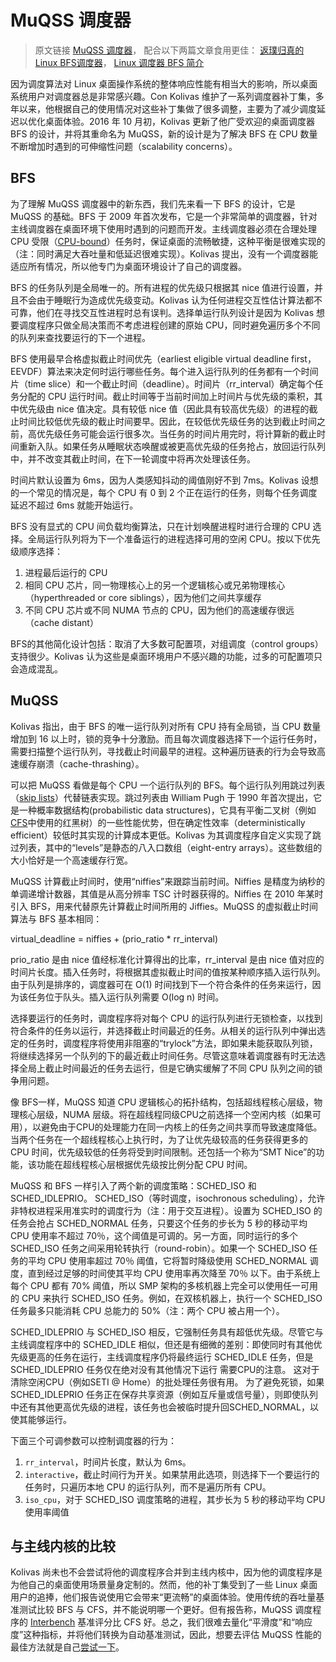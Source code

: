 # MuQSS 调度器

> 原文链接 [MuQSS 调度器](https://lwn.net/Articles/720227/)，
> 配合以下两篇文章食用更佳：
> [返璞归真的Linux BFS调度器](https://blog.csdn.net/dog250/article/details/7459533)，
> [Linux 调度器 BFS 简介](https://www.ibm.com/developerworks/cn/linux/l-cn-bfs/index.html)

因为调度算法对 Linux 桌面操作系统的整体响应性能有相当大的影响，所以桌面系统用户对调度器总是非常感兴趣。Con Kolivas 维护了一系列调度器补丁集，多年以来，他根据自己的使用情况对这些补丁集做了很多调整，主要为了减少调度延迟以优化桌面体验。2016 年 10 月初，Kolivas 更新了他广受欢迎的桌面调度器 BFS 的设计，并将其重命名为 MuQSS，新的设计是为了解决 BFS 在 CPU 数量不断增加时遇到的可伸缩性问题（scalability concerns）。

## BFS

为了理解 MuQSS 调度器中的新东西，我们先来看一下 BFS 的设计，它是 MuQSS 的基础。BFS 于 2009 年首次发布，它是一个非常简单的调度器，针对主线调度器在桌面环境下使用时遇到的问题而开发。主线调度器必须在合理处理 CPU 受限（[CPU-bound](https://www.quora.com/What-is-the-meaning-of-the-CPU-bound)）任务时，保证桌面的流畅敏捷，这种平衡是很难实现的（注：同时满足大吞吐量和低延迟很难实现）。Kolivas 提出，没有一个调度器能适应所有情况，所以他专门为桌面环境设计了自己的调度器。

BFS 的任务队列是全局唯一的。所有进程的优先级只根据其 nice 值进行设置，并且不会由于睡眠行为造成优先级变动。Kolivas 认为任何进程交互性估计算法都不可靠，他们在寻找交互性进程时总有误判。选择单运行队列设计是因为 Kolivas 想要调度程序只做全局决策而不考虑进程创建的原始 CPU，同时避免遍历多个不同的队列来查找要运行的下一个进程。

BFS 使用最早合格虚拟截止时间优先（earliest eligible virtual deadline first，EEVDF）算法来决定何时运行哪些任务。每个进入运行队列的任务都有一个时间片（time slice）和一个截止时间（deadline）。时间片（rr_interval）确定每个任务分配的 CPU 运行时间。截止时间等于当前时间加上时间片与优先级的乘积，其中优先级由 nice 值决定。具有较低 nice 值（因此具有较高优先级）的进程的截止时间比较低优先级的截止时间要早。因此，在较低优先级任务的达到截止时间之前，高优先级任务可能会运行很多次。当任务的时间片用完时，将计算新的截止时间重新入队。如果任务从睡眠状态唤醒或被更高优先级的任务抢占，放回运行队列中，并不改变其截止时间，在下一轮调度中将再次处理该任务。

时间片默认设置为 6ms，因为人类感知抖动的阈值刚好不到 7ms。Kolivas 设想的一个常见的情况是，每个 CPU 有 0 到 2 个正在运行的任务，则每个任务调度延迟不超过 6ms 就能开始运行。

BFS 没有显式的 CPU 间负载均衡算法，只在计划唤醒进程时进行合理的 CPU 选择。全局运行队列将为下一个准备运行的进程选择可用的空闲 CPU。按以下优先级顺序选择：

1. 进程最后运行的 CPU
2. 相同 CPU 芯片，同一物理核心上的另一个逻辑核心或兄弟物理核心（hyperthreaded or core siblings），因为他们之间共享缓存
3. 不同 CPU 芯片或不同 NUMA 节点的 CPU，因为他们的高速缓存很远（cache distant）

BFS的其他简化设计包括：取消了大多数可配置项，对组调度（control groups）支持很少。Kolivas 认为这些是桌面环境用户不感兴趣的功能，过多的可配置项只会造成混乱。

## MuQSS

Kolivas 指出，由于 BFS 的唯一运行队列对所有 CPU 持有全局锁，当 CPU 数量增加到 16 以上时，锁的竞争十分激励。而且每次调度器选择下一个运行任务时，需要扫描整个运行队列，寻找截止时间最早的进程。这种遍历链表的行为会导致高速缓存崩溃（cache-thrashing）。

可以把 MuQSS 看做是每个 CPU 一个运行队列的 BFS。每个运行队列用跳过列表（[skip lists](https://en.wikipedia.org/wiki/Skip_list)）代替链表实现。跳过列表由 William Pugh 于 1990 年首次提出，它是一种概率数据结构(probabilistic data structures)，它具有平衡二叉树（例如[CFS](https://lwn.net/Articles/230574/)中使用的红黑树）的一些性能优势，但在确定性效率（deterministically efficient）较低时其实现的计算成本更低。Kolivas 为其调度程序自定义实现了跳过列表，其中的“levels”是静态的八入口数组（eight-entry arrays）。这些数组的大小恰好是一个高速缓存行宽。

MuQSS 计算截止时间时，使用“niffies”来跟踪当前时间。Niffies 是精度为纳秒的单调递增计数器，其值是从高分辨率 TSC 计时器获得的。Niffies 在 2010 年某时引入 BFS，用来代替原先计算截止时间所用的 Jiffies。MuQSS 的虚拟截止时间算法与 BFS 基本相同：

virtual_deadline = niffies + (prio_ratio * rr_interval)

prio_ratio 是由 nice 值经标准化计算得出的比率，rr_interval 是由 nice 值对应的时间片长度。插入任务时，将根据其虚拟截止时间的值按某种顺序插入运行队列。由于队列是排序的，调度器可在 O(1) 时间找到下一个符合条件的任务来运行，因为该任务位于队头。插入运行队列需要 O(log n) 时间。

选择要运行的任务时，调度程序将对每个 CPU 的运行队列进行无锁检查，以找到符合条件的任务以运行，并选择截止时间最近的任务。从相关的运行队列中弹出选定的任务时，调度程序将使用非阻塞的“trylock”方法，即如果未能获取队列锁，将继续选择另一个队列的下的最近截止时间任务。尽管这意味着调度器有时无法选择全局上截止时间最近的任务去运行，但是它确实缓解了不同 CPU 队列之间的锁争用问题。

像 BFS一样，MuQSS 知道 CPU 逻辑核心的拓扑结构，包括超线程核心层级，物理核心层级，NUMA 层级。将在超线程同级CPU之前选择一个空闲内核（如果可用），以避免由于CPU的处理能力在同一内核上的任务之间共享而导致速度降低。当两个任务在一个超线程核心上执行时，为了让优先级较高的任务获得更多的 CPU 时间，优先级较低的任务将受到时间限制。还包括一个称为“SMT Nice”的功能，该功能在超线程核心层根据优先级按比例分配 CPU 时间。

MuQSS 和 BFS 一样引入了两个新的调度策略：SCHED_ISO 和 SCHED_IDLEPRIO。 SCHED_ISO（等时调度，isochronous scheduling），允许非特权进程采用准实时的调度行为（注：用于交互进程）。设置为 SCHED_ISO 的任务会抢占 SCHED_NORMAL 任务，只要这个任务的步长为 5 秒的移动平均 CPU 使用率不超过 70％，这个阈值是可调的。另一方面，同时运行的多个 SCHED_ISO 任务之间采用轮转执行（round-robin）。如果一个 SCHED_ISO 任务的平均 CPU 使用率超过 70％ 阈值，它将暂时降级使用 SCHED_NORMAL 调度，直到经过足够的时间使其平均 CPU 使用率再次降至 70％ 以下。由于系统上每个 CPU 都有 70% 阈值，所以 SMP 架构的多核机器上完全可以使用任一可用的 CPU 来执行 SCHED_ISO 任务。例如，在双核机器上，执行一个 SCHED_ISO 任务最多只能消耗 CPU 总能力的 50%（注：两个 CPU 被占用一个）。

SCHED_IDLEPRIO 与 SCHED_ISO 相反，它强制任务具有超低优先级。尽管它与主线调度程序中的 SCHED_IDLE 相似，但还是有细微的差别：即使同时有其他优先级更高的任务在运行，主线调度程序仍将最终运行 SCHED_IDLE 任务，但是 SCHED_IDLEPRIO 任务仅在绝对没有其他情况下运行 需要CPU的注意。 这对于清除空闲CPU（例如SETI @ Home）的批处理任务很有用。 为了避免死锁，如果 SCHED_IDLEPRIO 任务正在保存共享资源（例如互斥量或信号量），则即使队列中还有其他更高优先级的进程，该任务也会被临时提升回SCHED_NORMAL，以使其能够运行。

下面三个可调参数可以控制调度器的行为：

1. `rr_interval`，时间片长度，默认为 6ms。
2. `interactive`，截止时间行为开关。如果禁用此选项，则选择下一个要运行的任务时，只遍历本地 CPU 的运行队列，而不是遍历所有 CPU。
3. `iso_cpu`，对于 SCHED_ISO 调度策略的进程，其步长为 5 秒的移动平均 CPU 使用率阈值

## 与主线内核的比较

Kolivas 尚未也不会尝试将他的调度程序合并到主线内核中，因为他的调度程序是为他自己的桌面使用场景量身定制的。然而，他的补丁集受到了一些 Linux 桌面用户的追捧，他们报告说使用它会带来“更流畅”的桌面体验。使用传统的吞吐量基准测试比较 BFS 与 CFS，并不能说明哪一个更好。但有报告称，MuQSS 调度程序的 [Interbench](http://ck-hack.blogspot.com/2016/10/interbench-benchmarks-for-muqss-116.html) 基准评分比 CFS 好。总之，我们很难去量化“平滑度”和“响应度”这种指标，并将他们转换为自动基准测试，因此，想要去评估 MuQSS 性能的最佳方法就是自己[尝试一下](http://ck.kolivas.org/patches/muqss/)。
